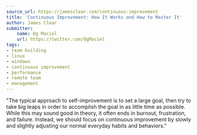 ```yaml
---
source_url: https://jamesclear.com/continuous-improvement
title: 'Continuous Improvement: How It Works and How to Master It'
author: James Clear
submitter:
    name: Og Maciel
    url: https://twitter.com/OgMaciel
tags:
- team building
- linux
- windows
- continuous improvement
- performance
- remote team
- management
---
```


"The typical approach to self-improvement is to set a large goal, then try to take big leaps in order to accomplish the goal in as little time as possible. While this may sound good in theory, it often ends in burnout, frustration, and failure. Instead, we should focus on continuous improvement by slowly and slightly adjusting our normal everyday habits and behaviors." 
